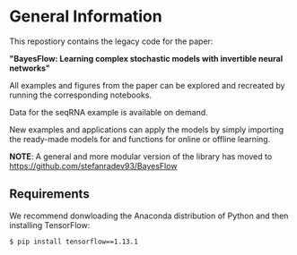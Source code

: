 # General Information
This repostiory contains the legacy code for the paper:

<strong>"BayesFlow: Learning complex stochastic models with invertible neural networks"</strong>

All examples and figures from the paper can be explored and recreated by running the corresponding notebooks.

Data for the seqRNA example is available on demand.

New examples and applications can apply the models by simply importing the ready-made models for and functions for online or offline learning. 

<strong>NOTE</strong>: A general and more modular version of the library has moved to https://github.com/stefanradev93/BayesFlow

## Requirements

We recommend donwloading the Anaconda distribution of Python and then installing TensorFlow:

    $ pip install tensorflow==1.13.1 
